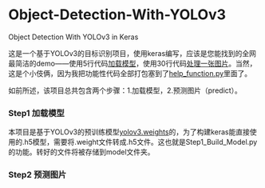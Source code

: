 # Object-Detection-With-YOLOv3
Object Detection With YOLOv3 in Keras

这是一个基于YOLOv3的目标识别项目，使用keras编写，应该是您能找到的全网最简洁的demo——使用5行代码[加载模型](https://github.com/LeeWise9/Object-Detection-With-YOLOv3/blob/master/Step1_Build_Model.py)，使用30行代码[处理一张图片](https://github.com/LeeWise9/Object-Detection-With-YOLOv3/blob/master/Step2_Predict.py)。当然，这是个小伎俩，因为我把功能性代码全部打包塞到了[help_function.py](https://github.com/LeeWise9/Object-Detection-With-YOLOv3/blob/master/help_function.py)里面了。

如前所述，该项目总共包含两个步骤：1.加载模型，2.预测图片（predict）。

### Step1 加载模型<pr>
本项目是基于YOLOv3的预训练模型[yolov3.weights](https://pjreddie.com/media/files/yolov3.weights)的，为了构建keras能直接使用的.h5模型，需要将.weight文件转成.h5文件。这也就是Step1_Build_Model.py的功能。转好的文件将被存储到model文件夹。

### Step2 预测图片<pr>
